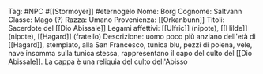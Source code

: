 Tag: #NPC #[[Stormoyer]] #eternogelo 
Nome: Borg
Cognome: Saltvann
Classe: Mago (?)
Razza: Umano
Provenienza: [[Orkanbunn]]
Titoli: Sacerdote del [[Dio Abissale]]
Legami affettivi: [[Ulfric]] (nipote), [[Hilde]] (nipote), [[Hagard]] (fratello)
Descrizione: uomo poco più anziano dell'età di [[Hagard]], stempiato, alla San Francesco, tunica blu, pezzi di polena, vele, nave insomma sulla tunica stessa, rappresentano il capo del culto del [[Dio Abissale]]. La cappa è una reliquia del culto dell'Abisso
